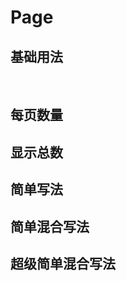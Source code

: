 # Page

## 基础用法
<ClientOnly>
<f-demo code='
   <if-input v-model="ms"></if-input>'>
<if-page/><br/>
<if-page circular/>
</f-demo>
</ClientOnly >

## 每页数量
<ClientOnly>
<f-demo code='
   <if-input v-model="ms"></if-input>'>
<if-page show-sizer/>
</f-demo>
</ClientOnly >

## 显示总数
<ClientOnly>
<f-demo code='
   <if-input v-model="ms"></if-input>'>
<if-page show-total show-sizer/>
</f-demo>
</ClientOnly >

## 简单写法
<ClientOnly>
<f-demo code='
   <if-input v-model="ms"></if-input>'>
<if-page simple/>
</f-demo>
</ClientOnly >

## 简单混合写法
<ClientOnly>
<f-demo code='
   <if-input v-model="ms"></if-input>'>
<if-page simple show-total show-sizer/>
</f-demo>
</ClientOnly >

## 超级简单混合写法
<ClientOnly>
<f-demo code='
   <if-input v-model="ms"></if-input>'>
<if-page verySimple/><br/>
<if-page verySimple show-total show-sizer/>
</f-demo>
</ClientOnly >